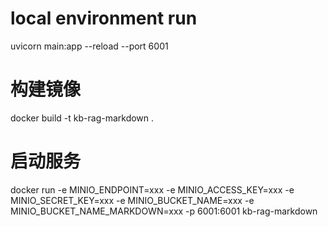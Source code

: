 # local environment run
uvicorn main:app --reload --port 6001

# 构建镜像
docker build -t kb-rag-markdown .

# 启动服务
docker run -e MINIO_ENDPOINT=xxx -e MINIO_ACCESS_KEY=xxx -e MINIO_SECRET_KEY=xxx -e MINIO_BUCKET_NAME=xxx -e MINIO_BUCKET_NAME_MARKDOWN=xxx -p 6001:6001 kb-rag-markdown